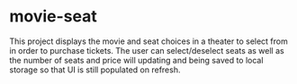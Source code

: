 # movie-seat

This project displays the movie and seat choices in a theater to select from in order to purchase tickets. The user can select/deselect seats as well as the number of seats and price will updating and being saved to local storage so that UI is still populated on refresh.
